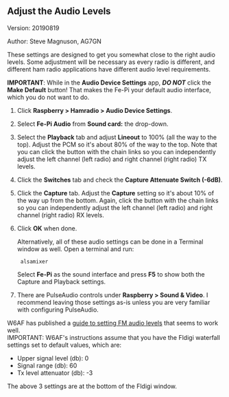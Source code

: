 ## Adjust the Audio Levels

Version: 20190819

Author: Steve Magnuson, AG7GN

These settings are designed to get you somewhat close to the right audio levels.  Some adjustment will be necessary as every radio is different, and different ham radio applications have different audio level requirements.  

__IMPORTANT__: While in the __Audio Device Settings__ app, __*DO NOT*__ click the __Make Default__ button!  That makes the Fe-Pi your default audio interface, which you do not want to do.
1. Click __Raspberry > Hamradio > Audio Device Settings__.  
1. Select __Fe-Pi Audio__ from __Sound card:__ the drop-down.  
1. Select the __Playback__ tab and adjust __Lineout__ to 100% (all the way to the top).  Adjust the PCM so it's about 80% of the way to the top.  Note that you can click the button with the chain links so you can independently adjust the left channel (left radio) and right channel (right radio) TX levels.
1. Click the __Switches__ tab and check the __Capture Attenuate Switch (-6dB)__.
1. Click the __Capture__ tab.  Adjust the __Capture__ setting so it's about 10% of the way up from the bottom.  Again, click the button with the chain links so you can independently adjust the left channel (left radio) and right channel (right radio) RX levels.
1. Click __OK__ when done.  

	Alternatively, all of these audio settings can be done in a Terminal window as well.  Open a terminal and run:

		alsamixer
		
	Select __Fe-Pi__ as the sound interface and press __F5__ to show both the Capture and Playback settings.
1. There are PulseAudio controls under __Raspberry > Sound & Video__.  I recommend leaving those settings as-is unless you are very familiar with configuring PulseAudio.

W6AF has published a [guide to setting FM audio levels](https://w6af.com/local-radio-activity/digital-modes/setting-up-sound-levels-for-fm-digital-operation/) that seems to work well.  
IMPORTANT: W6AF's instructions assume that you have the Fldigi waterfall settings set to default values, which are:
- Upper signal level (db): 0 
- Signal range (db): 60
- Tx level attenuator (db): -3

The above 3 settings are at the bottom of the Fldigi window.


